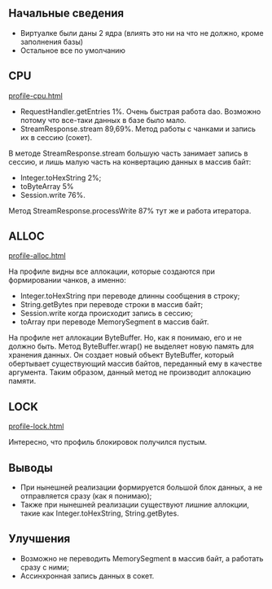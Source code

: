 ## Начальные сведения
* Виртуалке были даны 2 ядра (влиять это ни на что не должно, кроме заполнения базы) 
* Остальное все по умолчанию

## CPU

[profile-cpu.html](profile-cpu.html)

- RequestHandler.getEntries 1%. Очень быстрая работа dao. Возможно потому что все-таки данных в базе было мало. 
- StreamResponse.stream 89,69%. Метод работы с чанками и запись их в сессию (сокет).

В методе StreamResponse.stream большую часть занимает запись в сессию, и лишь малую часть на конвертацию данных
в массив байт:
- Integer.toHexString 2%;
- toByteArray 5%
- Session.write 76%.

Метод StreamResponse.processWrite 87% тут же и работа итератора.

## ALLOC

[profile-alloc.html](profile-alloc.html)

На профиле видны все аллокации, которые создаются при формировании чанков, а именно:
- Integer.toHexString при переводе длинны сообщения в строку;
- String.getBytes при переводе строки в массив байт;
- Session.write когда происходит запись в сессию;
- toArray при переводе MemorySegment в массив байт.

На профиле нет аллокации ByteBuffer. Но, как я понимаю, его и не должно быть.
Метод ByteBuffer.wrap() не выделяет новую память для хранения данных. 
Он создает новый объект ByteBuffer, который обертывает существующий массив байтов, 
переданный ему в качестве аргумента. 
Таким образом, данный метод не производит аллокацию памяти.

## LOCK

[profile-lock.html](profile-lock.html)

Интересно, что профиль блокировок получился пустым. 

## Выводы

- При нынешней реализации формируется большой блок данных, а не отправляется сразу (как я понимаю);
- Также при нынешней реализации существуют лишние аллокции, такие как Integer.toHexString, String.getBytes.

## Улучшения

- Возможно не переводить MemorySegment в массив байт, а работать сразу с ними;
- Ассинхронная запись данных в сокет.